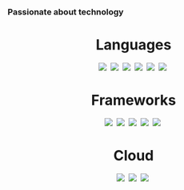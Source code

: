 ### Passionate about technology

<div align="center">

# Languages

[<img src="https://img.shields.io/badge/java-007396.svg?&style=for-the-badge&logo=java&logoColor=white"/>][java]&nbsp;
[<img src="https://img.shields.io/badge/groovy-4298B8.svg?&style=for-the-badge&logo=apache-groovy&logoColor=white"/>][groovy]&nbsp;
[<img src="https://img.shields.io/badge/kotlin-0095D5.svg?&style=for-the-badge&logo=kotlin&logoColor=white"/>][kotlin]&nbsp;
[<img src="https://img.shields.io/badge/python-3776AB.svg?&style=for-the-badge&logo=python&logoColor=white"/>][python]&nbsp;
[<img src="https://img.shields.io/badge/javascript-F7DF1E.svg?&style=for-the-badge&logo=javascript&logoColor=white"/>][javascript]&nbsp;
[<img src="https://img.shields.io/badge/Go-00ADD8?style=for-the-badge&logo=go&logoColor=white"/>][go-lang]&nbsp;

  
[java]: https://en.wikipedia.org/wiki/Java_(programming_language)
[groovy]: https://en.wikipedia.org/wiki/Groovy_(programming_language)
[kotlin]: https://en.wikipedia.org/wiki/Kotlin_(programming_language)
[python]: https://en.wikipedia.org/wiki/Python_(programming_language)
[javascript]: https://en.wikipedia.org/wiki/JavaScript_(programming_language)
[go-lang]: https://pt.wikipedia.org/wiki/Go_(linguagem_de_programa%C3%A7%C3%A3o)
</div>

<div align="center">


# Frameworks

[<img src="https://img.shields.io/badge/Docker-2CA5E0?style=for-the-badge&logo=docker&logoColor=white"/>][docker]&nbsp;
[<img src="https://img.shields.io/badge/kubernetes-326ce5.svg?&style=for-the-badge&logo=kubernetes&logoColor=white"/>][kubernetes]&nbsp;
[<img src="https://img.shields.io/badge/Yarn-2C8EBB?style=for-the-badge&logo=yarn&logoColor=white"/>][yarn]&nbsp;
[<img src="https://img.shields.io/badge/Spring-6DB33F?style=for-the-badge&logo=spring&logoColor=white"/>][spring]&nbsp;
[<img src="https://img.shields.io/badge/redis-CC0000.svg?&style=for-the-badge&logo=redis&logoColor=white"/>][redis]&nbsp;

  
[docker]: https://www.docker.com/
[kubernetes]: https://kubernetes.io/pt-br/
[yarn]: https://yarnpkg.com/
[spring]: https://spring.io/
[redis]: https://redis.io/

  
</div>

<div align="center">


# Cloud

[<img src="https://img.shields.io/badge/Amazon_AWS-FF9900?style=for-the-badge&logo=amazonaws&logoColor=white"/>][aws]&nbsp;
[<img src="https://img.shields.io/badge/Google_Cloud-4285F4?style=for-the-badge&logo=google-cloud&logoColor=white"/>][gcp]&nbsp;
[<img src="https://img.shields.io/badge/Heroku-430098?style=for-the-badge&logo=heroku&logoColor=white"/>][heroku]&nbsp;

  
[aws]: https://aws.amazon.com/
[gcp]: https://cloud.google.com/
[heroku]: https://www.heroku.com/

</div>

